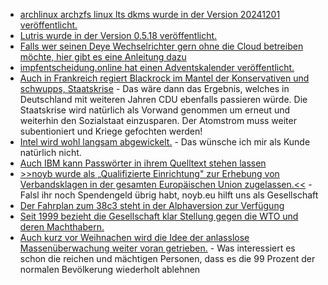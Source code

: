 * [archlinux archzfs linux lts dkms wurde in der Version 20241201 veröffentlicht.](https://github.com/stevleibelt/arch-linux-live-cd-iso-with-zfs/releases/tag/20241201)
* [Lutris wurde in der Version 0.5.18 veröffentlicht.](https://www.phoronix.com/news/Lutris-0.5.18-Released)
* [Falls wer seinen Deye Wechselrichter gern ohne die Cloud betreiben möchte, hier gibt es eine Anleitung dazu](https://github.com/apex1302/cloudlessDeye)
* [impfentscheidung.online hat einen Adventskalender veröffentlicht.](https://impfentscheidung.online/adventskalender_2024/)
* [Auch in Frankreich regiert Blackrock im Mantel der Konservativen und schwupps, Staatskrise](https://blog.fefe.de/?ts=99b0d531) - Das wäre dann das Ergebnis, welches in Deutschland mit weiteren Jahren CDU ebenfalls passieren würde. Die Staatskrise wird natürlich als Vorwand genommen um erneut und weiterhin den Sozialstaat einzusparen. Der Atomstrom muss weiter subentioniert und Kriege gefochten werden!
* [Intel wird wohl langsam abgewickelt.](https://blog.fefe.de/?ts=99b37f32) - Das wünsche ich mir als Kunde natürlich nicht.
* [Auch IBM kann Passwörter in ihrem Quelltext stehen lassen](https://blog.fefe.de/?ts=99b303d4)
* [>>noyb wurde als „Qualifizierte Einrichtung" zur Erhebung von Verbandsklagen in der gesamten Europäischen Union zugelassen.<<](https://noyb.eu/de/noyb-now-qualified-bring-collective-redress-actions) - Falsl ihr noch Spendengeld übrig habt, noyb.eu hilft uns als Gesellschaft
* [Der Fahrplan zum 38c3 steht in der Alphaversion zur Verfügung](https://fahrplan.events.ccc.de/congress/2024/fahrplan/schedule/)
* [Seit 1999 bezieht die Gesellschaft klar Stellung gegen die WTO und deren Machthabern.](https://katika-kuehnreich.com/blog/2024/12/02/vor-25-jahren-die-schlacht-von-seattle/)
* [Auch kurz vor Weihnachen wird die Idee der anlasslose Massenüberwachung weiter voran getrieben.](https://netzpolitik.org/2024/anlasslose-massenueberwachung-niederlaendische-regierung-klar-gegen-chatkontrolle/) - Was interessiert es schon die reichen und mächtigen Personen, dass es die 99 Prozent der normalen Bevölkerung wiederholt ablehnen

